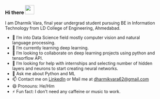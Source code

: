 ### Hi there <img src="https://raw.githubusercontent.com/MartinHeinz/MartinHeinz/master/wave.gif" width="30px">

I am Dharmik Vara, final year undergrad student pursuing BE in Information Technology from LD College of Engineering, Ahmedabad.

<!-- **DV821/DV821** is a ✨ _special_ ✨ repository because its `README.md` (this file) appears on your GitHub profile. -->

<!-- Here are some ideas to get you started: -->

- 🔭 I’m into Data Science field mostly computer vision and natural language processing.
- 🌱 I’m currently learning deep learning.
- 👯 I’m looking to collaborate on deep learning projects using python and tensorflow API.
- 🤔 I’m looking for help with internships and selecting number of hidden layers and neurons to start creating neural networks.
- 💬 Ask me about Python and ML
- 📫 Contact me on [LinkedIn](https://www.linkedin.com/in/dharmik-vara-8aba3a19a/) or Mail me at dharmikvara62@gmail.com
- 😄 Pronouns: He/Him
- ⚡ Fun fact: I don't need any caffeine or music to work.
